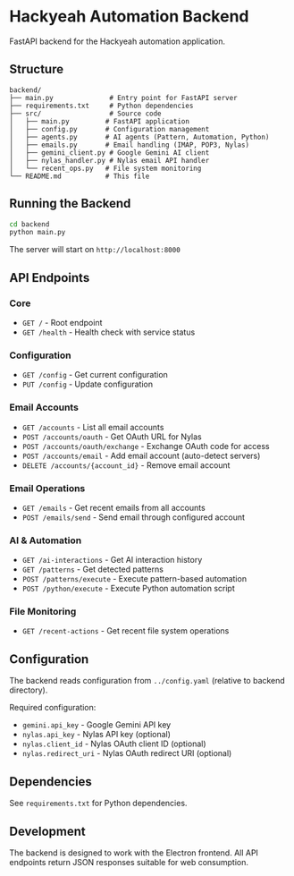 # Hackyeah Automation Backend

FastAPI backend for the Hackyeah automation application.

## Structure

```
backend/
├── main.py              # Entry point for FastAPI server
├── requirements.txt     # Python dependencies
├── src/                 # Source code
│   ├── main.py         # FastAPI application
│   ├── config.py       # Configuration management
│   ├── agents.py       # AI agents (Pattern, Automation, Python)
│   ├── emails.py       # Email handling (IMAP, POP3, Nylas)
│   ├── gemini_client.py # Google Gemini AI client
│   ├── nylas_handler.py # Nylas email API handler
│   └── recent_ops.py   # File system monitoring
└── README.md           # This file
```

## Running the Backend

```bash
cd backend
python main.py
```

The server will start on `http://localhost:8000`

## API Endpoints

### Core
- `GET /` - Root endpoint
- `GET /health` - Health check with service status

### Configuration
- `GET /config` - Get current configuration
- `PUT /config` - Update configuration

### Email Accounts
- `GET /accounts` - List all email accounts
- `POST /accounts/oauth` - Get OAuth URL for Nylas
- `POST /accounts/oauth/exchange` - Exchange OAuth code for access
- `POST /accounts/email` - Add email account (auto-detect servers)
- `DELETE /accounts/{account_id}` - Remove email account

### Email Operations
- `GET /emails` - Get recent emails from all accounts
- `POST /emails/send` - Send email through configured account

### AI & Automation
- `GET /ai-interactions` - Get AI interaction history
- `GET /patterns` - Get detected patterns
- `POST /patterns/execute` - Execute pattern-based automation
- `POST /python/execute` - Execute Python automation script

### File Monitoring
- `GET /recent-actions` - Get recent file system operations

## Configuration

The backend reads configuration from `../config.yaml` (relative to backend directory).

Required configuration:
- `gemini.api_key` - Google Gemini API key
- `nylas.api_key` - Nylas API key (optional)
- `nylas.client_id` - Nylas OAuth client ID (optional)
- `nylas.redirect_uri` - Nylas OAuth redirect URI (optional)

## Dependencies

See `requirements.txt` for Python dependencies.

## Development

The backend is designed to work with the Electron frontend. All API endpoints return JSON responses suitable for web consumption.
